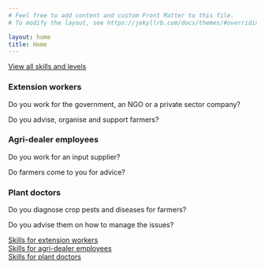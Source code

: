 ```yaml
---
# Feel free to add content and custom Front Matter to this file.
# To modify the layout, see https://jekyllrb.com/docs/themes/#overriding-theme-defaults

layout: home
title: Home
---
```

<div class="col_12 center"><a href="{{ '/skills' | relative_url }}" class="button large">View all skills and levels</a></div>
<div class="col_4">
  <h3>Extension workers</h3>
  <p>Do you work for the government, an NGO or a private sector company?</p>
  <p>Do you advise, organise and support farmers?</p>
</div>
<div class="col_4">
  <h3>Agri-dealer employees</h3>
  <p>Do you work for an input supplier?</p>
  <p>Do farmers come to you for advice?</p>
</div>
<div class="col_4">
  <h3>Plant doctors</h3>
  <p>Do you diagnose crop pests and diseases for farmers?</p>
  <p>Do you advise them on how to manage the issues?</p>
</div>
<div class="clear"></div>
<div class="col_4 center">
  <a href="{{ 'skills-by-role/ew-skills'| relative_url }}" class="center">Skills for extension workers</a>
</div>
<div class="col_4 center">
  <a href="{{ 'skills-by-role/ad-skills'| relative_url }}" class="center">Skills for agri-dealer employees</a>
</div>
<div class="col_4 center">
  <a href="{{ 'skills-by-role/pd-skills'| relative_url }}" class="center">Skills for plant doctors</a>
</div>
